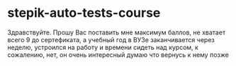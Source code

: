 # stepik-auto-tests-course
Здравствуйте. Прошу Вас поставить мне максимум баллов, не хватает всего 9 до сертефиката, а учебный год в ВУЗе заканчивается через неделю, устроился на работу и времени сидеть над курсом, к сожалению, нет, он очень интересный думаю что вернусь к нему позже
